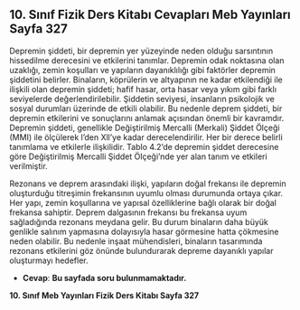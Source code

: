 ## 10. Sınıf Fizik Ders Kitabı Cevapları Meb Yayınları Sayfa 327

Depremin şiddeti, bir depremin yer yüzeyinde neden olduğu sarsıntının hissedilme derecesini ve etkilerini tanımlar. Depremin odak noktasına olan uzaklığı, zemin koşulları ve yapıların dayanıklılığı gibi faktörler depremin şiddetini belirler. Binaların, köprülerin ve altyapının ne kadar etkilendiği ile ilişkili olan depremin şiddeti; hafif hasar, orta hasar veya yıkım gibi farklı seviyelerde değerlendirilebilir. Şiddetin seviyesi, insanların psikolojik ve sosyal durumları üzerinde de etkili olabilir. Bu nedenle deprem şiddeti, bir depremin etkilerini ve sonuçlarını anlamak açısından önemli bir kavramdır.  
 Depremin şiddeti, genellikle Değiştirilmiş Mercalli (Merkali) Şiddet Ölçeği (MMI) ile ölçülerek l’den Xll’ye kadar derecelendirilir. Her bir derece belirli tanımlama ve etkilerle ilişkilidir. Tablo 4.2’de depremin şiddet derecesine göre Değiştirilmiş Mercalli Şiddet Ölçeği’nde yer alan tanım ve etkileri verilmiştir.

Rezonans ve deprem arasındaki ilişki, yapıların doğal frekansı ile depremin oluşturduğu titreşimin frekansının uyumlu olması durumunda ortaya çıkar. Her yapı, zemin koşullarına ve yapısal özelliklerine bağlı olarak bir doğal frekansa sahiptir. Deprem dalgasının frekansı bu frekansa uyum sağladığında rezonans meydana gelir. Bu durum binaların daha büyük genlikle salınım yapmasına dolayısıyla hasar görmesine hatta çökmesine neden olabilir. Bu nedenle inşaat mühendisleri, binaların tasarımında rezonans etkilerini göz önünde bulundurarak depreme dayanıklı yapılar oluşturmayı hedefler.

* **Cevap**: **Bu sayfada soru bulunmamaktadır.**

**10. Sınıf Meb Yayınları Fizik Ders Kitabı Sayfa 327**